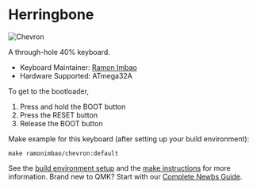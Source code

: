 # Herringbone

![Chevron](https://i.imgur.com/abOuPNdl.png)

A through-hole 40% keyboard.

* Keyboard Maintainer: [Ramon Imbao](https://github.com/ramonimbao)
* Hardware Supported: ATmega32A

To get to the bootloader,

 1. Press and hold the BOOT button
 2. Press the RESET button
 3. Release the BOOT button

Make example for this keyboard (after setting up your build environment):

    make ramonimbao/chevron:default

See the [build environment setup](https://docs.qmk.fm/#/getting_started_build_tools) and the [make instructions](https://docs.qmk.fm/#/getting_started_make_guide) for more information. Brand new to QMK? Start with our [Complete Newbs Guide](https://docs.qmk.fm/#/newbs).
